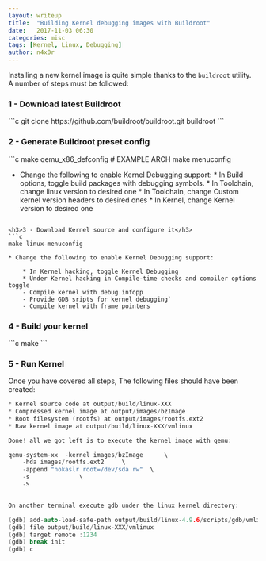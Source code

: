 ```yaml
---
layout: writeup
title:  "Building Kernel debugging images with Buildroot"
date:   2017-11-03 06:30
categories: misc
tags: [Kernel, Linux, Debugging]
author: n4x0r
---
```


Installing a new kernel image is quite simple thanks to the `buildroot` utility.
A number of steps must be followed:

<h3>1 - Download latest Buildroot</h3>
```c
git clone https://github.com/buildroot/buildroot.git buildroot
```
<h3>2 - Generate Buildroot preset config</h3>
```c	
make qemu_x86_defconfig 	# EXAMPLE ARCH
make menuconfig

* Change the following to enable Kernel Debugging support:
		* In Build options, toggle build packages with debugging symbols.
		* In Toolchain, change linux version to desired one
		* In Toolchain, change Custom kernel version headers to desired ones
		* In Kernel, change Kernel version to desired one
```

<h3>3 - Download Kernel source and configure it</h3>
```c
make linux-menuconfig

* Change the following to enable Kernel Debugging support:

	* In Kernel hacking, toggle Kernel Debugging
	* Under Kernel hacking in Compile-time checks and compiler options toggle
	- Compile kernel with debug infopp
	- Provide GDB sripts for kernel debugging`
	- Compile kernel with frame pointers
```
		
<h3>4 - Build your kernel</h3>
```c
make
```	
<h3>5 - Run Kernel</h3>

Once you have covered all steps, The following files should have been created:

```c
* Kernel source code at output/build/linux-XXX
* Compressed kernel image at output/images/bzImage
* Root filesystem (rootfs) at output/images/rootfs.ext2
* Raw kernel image at output/build/linux-XXX/vmlinux

Done! all we got left is to execute the kernel image with qemu:

qemu-system-xx  -kernel images/bzImage  	\
	-hda images/rootfs.ext2 	\
	-append "nokaslr root=/dev/sda rw" 	\
	-s 				\
	-S


On another terminal execute gdb under the linux kernel directory:

(gdb) add-auto-load-safe-path output/build/linux-4.9.6/scripts/gdb/vmlinux-gdb.py
(gdb) file output/build/linux-XXX/vmlinux
(gdb) target remote :1234
(gdb) break init
(gdb) c
```
